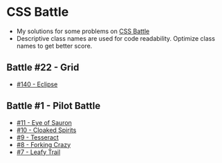 # CSS Battle

- My solutions for some problems on [CSS Battle](https://cssbattle.dev/)
- Descriptive class names are used for code readability. Optimize class names to get better score.

## Battle #22 - Grid

- [#140 - Eclipse](https://github.com/anjantalatam/cssbattle/blob/master/solutions/22-Grid/140-Eclipse.md)

## Battle #1 - Pilot Battle

- [#11 - Eye of Sauron](https://github.com/anjantalatam/cssbattle/blob/master/solutions/1-PilotBattle/11-EyeOfSauron.md)
- [#10 - Cloaked Spirits](https://github.com/anjantalatam/cssbattle/blob/master/solutions/1-PilotBattle/10-CloakedSpirits.md)
- [#9 - Tesseract](https://github.com/anjantalatam/cssbattle/blob/master/solutions/1-PilotBattle/9-Tesseract.md)
- [#8 - Forking Crazy](https://github.com/anjantalatam/cssbattle/blob/master/solutions/1-PilotBattle/8-ForkingCrazy.md)
- [#7 - Leafy Trail](https://github.com/anjantalatam/cssbattle/blob/master/solutions/1-PilotBattle/7-LeafyTrial.md)
